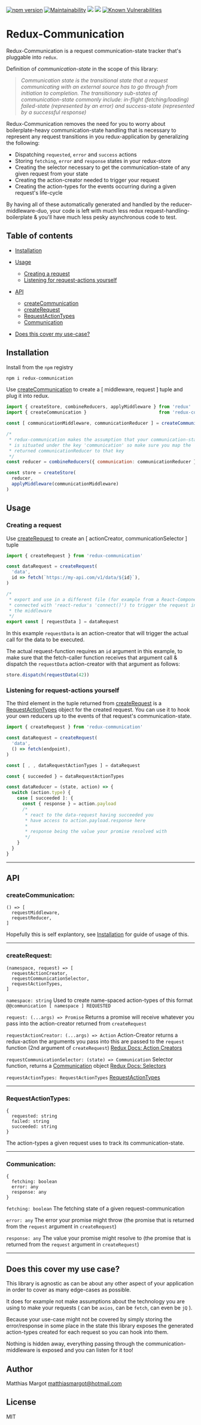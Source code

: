 [![npm version](https://badge.fury.io/js/redux-communication.svg)](https://badge.fury.io/js/redux-communication)
[![Maintainability](https://api.codeclimate.com/v1/badges/f89bdda12dd3c6fb77b9/maintainability)](https://codeclimate.com/github/MatthiasMargot/redux-communication/maintainability)
![](https://codecov.io/gh/MatthiasMargot/redux-communication/branch/master/graph/badge.svg)
![](https://travis-ci.org/MatthiasMargot/redux-communication.svg?branch=master)
[![Known Vulnerabilities](https://snyk.io/test/github/MatthiasMargot/redux-communication/badge.svg?targetFile=package.json)](https://snyk.io/test/github/MatthiasMargot/redux-communication?targetFile=package.json)

# Redux-Communication

Redux-Communication is a request communication-state tracker that's pluggable into `redux`.

Definition of *communication-state* in the scope of this library:

>*Communication state is the transitional state that a request communicating with an external source has to go through from initiation to completion.
The transitionary sub-states of communication-state commonly include: in-flight (fetching/loading) failed-state (represented by an error) and success-state (represented by a successful response)*

Redux-Communication removes the need for you to worry about boilerplate-heavy communication-state handling that is necessary to represent any request transitions in you redux-application by generalizing the following:
- Dispatching `requested`, `error` and `success` actions
- Storing `fetching`, `error` and `response` states in your redux-store
- Creating the selector necessary to get the communication-state of any given request from your state
- Creating the action-creator needed to trigger your request
- Creating the action-types for the events occurring during a given request's life-cycle

By having all of these automatically generated and handled by the reducer-middleware-duo, your code is left with much less redux request-handling-boilerplate & you'll have much less pesky asynchronous code to test.

## Table of contents
* [Installation](#installation)
* [Usage](#usage)
  * [Creating a request](#creating-a-request)
  * [Listening for request-actions yourself](#listening-for-request-actions-yourself)
* [API](#api)
  * [createCommunication](#createcommunication)
  * [createRequest](#createrequest)
  * [RequestActionTypes](#requestactiontypes)
  * [Communication](#communication)
  
  
* [Does this cover my use-case?](#does-this-cover-my-use-case?)

## Installation
Install from the `npm` registry
```sh
npm i redux-communication
```

Use [createCommunication](#createcommunication) to create a [ middleware, request ] tuple and plug it into redux.

```js
import { createStore, combineReducers, applyMiddleware } from 'redux'
import { createCommunication }                           from 'redux-communication'

const [ communicationMiddleware, communicationReducer ] = createCommunication()

/*
 * redux-communication makes the assumption that your communication-state
 * is situated under the key 'communication' so make sure you map the
 * returned communicationReducer to that key
 */
const reducer = combineReducers({ communication: communicationReducer })

const store = createStore(
  reducer,
  applyMiddleware(communicationMiddleware)
)
```

## Usage

### Creating a request
Use [createRequest](#createrequest) to create an [ actionCreator, communicationSelector ] tuple
```js
import { createRequest } from 'redux-communication'

const dataRequest = createRequest(
  'data',
  id => fetch(`https://my-api.com/v1/data/${id}`),
)

/*
 * export and use in a different file (for example from a React-Component
 * connected with 'react-redux's 'connect()') to trigger the request in
 * the middleware
 */
export const [ requestData ] = dataRequest
```
In this example `requestData` is an action-creator that will trigger the actual call for the data to be executed.

The actual request-function requires an `id` argument in this example, to make sure that the fetch-caller function receives that argument call & dispatch the `requestData` action-creator with that argument as follows:
```js
store.dispatch(requestData(42))
```


### Listening for request-actions yourself

The third element in the tuple returned from [createRequest](#createrequest) is a [RequestActionTypes](#requestactiontypes) object for the created request.
You can use it to hook your own reducers up to the events of that request's communication-state.
```js
import { createRequest } from 'redux-communication'

const dataRequest = createRequest(
  'data',
  () => fetch(endpoint),
)

const [ , , dataRequestActionTypes ] = dataRequest

const { succeeded } = dataRequestActionTypes

const dataReducer = (state, action) => {
  switch (action.type) {
    case [ succeeded ]: {
      const { response } = action.payload
      /*
       * react to the data-request having succeeded you
       * have access to action.payload.response here
       *
       * response being the value your promise resolved with
       */
    }
  }
}

```
---
## API

### createCommunication:
```
() => [
  requestMiddleware,
  requestReducer,
]
```
Hopefully this is self explantory, see [Installation](#installation) for guide of usage of this.

---

### createRequest:
```
(namespace, request) => [
  requestActionCreator,
  requestCommunicationSelector,
  requestActionTypes,
]
```
`namespace: string`
Used to create name-spaced action-types of this format `@@communication [ namespace ] REQUESTED`

`request: (...args) => Promise`
Returns a promise
will receive whatever you pass into the action-creator returned from `createRequest`

`requestActionCreator: (...args) => Action`
Action-Creator
returns a redux-action
the arguments you pass into this are passed to the `request` function (2nd argument of `createRequest`)
[Redux Docs: Action Creators](https://redux.js.org/recipes/reducing-boilerplate#action-creators)

`requestCommunicationSelector: (state) => Communication`
Selector function, returns a [Communication](#communication) object
[Redux Docs: Selectors](https://redux.js.org/introduction/learning-resources#selectors)

`requestActionTypes: RequestActionTypes`
[RequestActionTypes](#requestactiontypes)

---

### RequestActionTypes:
```
{
  requested: string
  failed: string
  succeeded: string
}
```
The action-types a given request uses to track its communication-state.

---

### Communication:
```
{
  fetching: boolean
  error: any
  response: any
}
```
`fetching: boolean`
The fetching state of a given request-communication

`error: any`
The error your promise might throw (the promise that is returned from the `request` argument in `createRequest`)

`response: any`
The value your promise might resolve to (the promise that is returned from the `request` argument in `createRequest`)

---

## Does this cover my use case?
This library is agnostic as can be about any other aspect of your application in order to cover as many edge-cases as possible.

It does for example not make assumptions about the technology you are using to make your requests ( can be `axios`, can be `fetch`, can even be `jQ` ).

Because your use-case might not be covered by simply storing the error/response in some place in the state this library exposes the generated action-types created for each request so you can hook into them.

Nothing is hidden away, everything passing through the communication-middleware is exposed and you can listen for it too!

## Author
Matthias Margot <matthiasmargot@hotmail.com>

## License
MIT